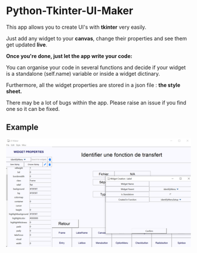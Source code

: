 # Python-Tkinter-UI-Maker
This app allows you to create UI's with **tkinter** very easily.

Just add any widget to your **canvas**, change their properties and see them get updated **live**.

__Once you're done, just let the app write your code:__

You can organise your code in several functions and decide if your widget is a standalone (self.name) variable or inside a widget dictinary. 

Furthermore, all the widget properties are stored in a json file : **the style sheet.**

There may be a lot of bugs within the app. Please raise an issue if you find one so it can be fixed.

## Example

![Example](https://raw.githubusercontent.com/Hugo-AOYAGI/Python-Tkinter-UI-Maker/master/assets/example_screenshot.png)
